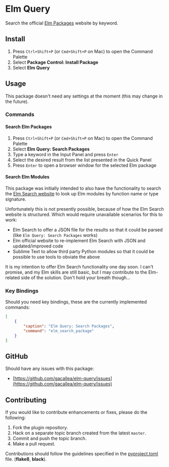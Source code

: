 # Elm Query #

Search the official [Elm Packages](https://package.elm-lang.org/) website by keyword.

## Install ##

1. Press `Ctrl+Shift+P` (or `Cmd+Shift+P` on Mac) to open the Command Palette
2. Select **Package Control: Install Package**
3. Select **Elm Query**

## Usage ##

This package doesn't need any settings at the moment (this may change in the future).

### Commands ###

#### Search Elm Packages ####

1. Press `Ctrl+Shift+P` (or `Cmd+Shift+P` on Mac) to open the Command Palette
2. Select **Elm Query: Search Packages**
3. Type a keyword in the Input Panel and press `Enter`
4. Select the desired result from the list presented in the Quick Panel
5. Press `Enter` to open a browser window for the selected Elm package

#### Search Elm Modules ####

This package was initially intended to also have the functionality to search the [Elm Search website](https://klaftertief.github.io/elm-search/) to look up Elm modules by function name or type signature.

Unfortunately this is not presently possible, because of how the Elm Search website is structured. Which would require unavailable scenarios for this to work:

- Elm Search to offer a JSON file for the results so that it could be parsed (like `Elm Query: Search Packages` works)
- Elm official website to re-implement Elm Search with JSON and updated/improved code
- Sublime Text to allow third party Python modules so that it could be possible to use tools to obviate the above

It is my intention to offer Elm Search functionality one day soon. I can't promise, and my Elm skills are still basic, but I may contribute to the Elm-related side of the solution. Don't hold your breath though...

### Key Bindings ###

Should you need key bindings, these are the currently implemented commands:

```json
[
    {
        "caption": "Elm Query: Search Packages",
        "command": "elm_search_package"
    }
] 
```

## GitHub ##

Should have any issues with this package:

- [https://github.com/gacallea/elm-query/issues](https://github.com/gacallea/elm-query/issues)

## Contributing ##

If you would like to contribute enhancements or fixes, please do the following:

1. Fork the plugin repository.
2. Hack on a separate topic branch created from the latest `master`.
3. Commit and push the topic branch.
4. Make a pull request.

Contributions should follow the guidelines specified in the [pyproject.toml](./pyproject.toml) file. (**flake8**, **black**).
